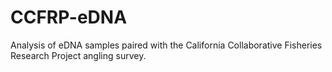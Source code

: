 # CCFRP-eDNA
Analysis of eDNA samples paired with the California Collaborative Fisheries Research Project angling survey.

